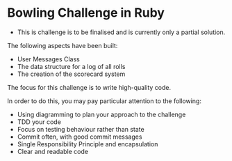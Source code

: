 Bowling Challenge in Ruby
=================

* This is challenge is to be finalised and is currently only a partial solution.

The following aspects have been built:

* User Messages Class
* The data structure for a log of all rolls
* The creation of the scorecard system

The focus for this challenge is to write high-quality code.

In order to do this, you may pay particular attention to the following:
* Using diagramming to plan your approach to the challenge
* TDD your code
* Focus on testing behaviour rather than state
* Commit often, with good commit messages
* Single Responsibility Principle and encapsulation
* Clear and readable code





